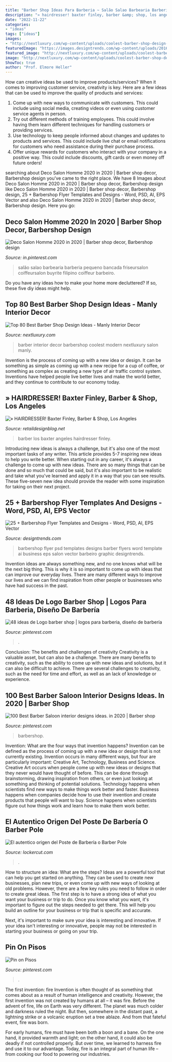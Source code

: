 ```yaml
---
title: "Barber Shop Ideas Para Barberia ~ Salão Salao Barbearia Barberia Pequeno Bancada Friseursalon Coiffeursalon Buyrite Filipino Coiffeur Barbeiro"
description: "» hairdresser! baxter finley, barber &amp; shop, los angeles"
date: "2022-11-22"
categories:
- "ideas"
tags: ["ideas"]
images:
- "http://nextluxury.com/wp-content/uploads/coolest-barber-shop-design-ideas.jpg"
featuredImage: "https://images.designtrends.com/wp-content/uploads/2016/09/07153859/Barbershop-PSD-Flyer.jpg"
featured_image: "http://nextluxury.com/wp-content/uploads/coolest-barber-shop-design-ideas.jpg"
image: "http://nextluxury.com/wp-content/uploads/coolest-barber-shop-design-ideas.jpg"
ShowToc: true
author: "Prof. Elmore Heller"
---
```



How can creative ideas be used to improve products/services?
When it comes to improving customer service, creativity is key. Here are a few ideas that can be used to improve the quality of products and services: 
1. Come up with new ways to communicate with customers. This could include using social media, creating videos or even using customer service agents in person.
2. Try out different methods of training employees. This could involve having them learn different techniques for handling customers or providing services.
3. Use technology to keep people informed about changes and updates to products and services. This could include live chat or email notifications for customers who need assistance during their purchase process.
4. Offer unique rewards for customers who interact with your company in a positive way. This could include discounts, gift cards or even money off future orders!

	

		
searching about Deco Salon Homme 2020 in 2020 | Barber shop decor, Barbershop design you've came to the right place. We have 8 Images about Deco Salon Homme 2020 in 2020 | Barber shop decor, Barbershop design like Deco Salon Homme 2020 in 2020 | Barber shop decor, Barbershop design, 25 + Barbershop Flyer Templates and Designs - Word, PSD, AI, EPS Vector and also Deco Salon Homme 2020 in 2020 | Barber shop decor, Barbershop design. Here you go:
		
    
## Deco Salon Homme 2020 In 2020 | Barber Shop Decor, Barbershop Design

<img loading=lazy src="https://i.pinimg.com/736x/2e/e3/b7/2ee3b7e245db399ccf56fe58d1333c6f.jpg" onerror="this.onerror=null;this.src='https://tse1.mm.bing.net/th?id=OIP.lAbzRML3BzSgvZCNLkZmAwHaJ3&amp;pid=15.1';" alt="Deco Salon Homme 2020 in 2020 | Barber shop decor, Barbershop design">

_Source: in.pinterest.com_

>salão salao barbearia barberia pequeno bancada friseursalon coiffeursalon buyrite filipino coiffeur barbeiro. 

	

Do you have any ideas how to make your home more decluttered? If so, these five diy ideas might help.

    
## Top 80 Best Barber Shop Design Ideas - Manly Interior Decor

<img loading=lazy src="http://nextluxury.com/wp-content/uploads/coolest-barber-shop-design-ideas.jpg" onerror="this.onerror=null;this.src='https://tse3.mm.bing.net/th?id=OIP.lhgTuLH3uPLVLpk1ySIzJwHaE7&amp;pid=15.1';" alt="Top 80 Best Barber Shop Design Ideas - Manly Interior Decor">

_Source: nextluxury.com_

>barber interior decor barbershop coolest modern nextluxury salon manly. 

	

Invention is the process of coming up with a new idea or design. It can be something as simple as coming up with a new recipe for a cup of coffee, or something as complex as creating a new type of air traffic control system. Inventions have helped people live better lives and make the world better, and they continue to contribute to our economy today.

    
## » HAIRDRESSER! Baxter Finley, Barber &amp; Shop, Los Angeles

<img loading=lazy src="https://retaildesignblog.net/wp-content/uploads/2012/04/Baxter-Finley-Barber-Shop-Los-Angeles-04.jpg" onerror="this.onerror=null;this.src='https://tse2.mm.bing.net/th?id=OIP.gAGdNS2ZMfjVuEQI2f3BUQHaE8&amp;pid=15.1';" alt="» HAIRDRESSER! Baxter Finley, Barber &amp; Shop, Los Angeles">

_Source: retaildesignblog.net_

>barber los baxter angeles hairdresser finley. 

	

Introducing new ideas is always a challenge, but it's also one of the most important tasks of any writer. This article provides 5-7 inspiring new ideas to help you write better.
When starting out in any career, it's always a challenge to come up with new ideas. There are so many things that can be done and so much that could be said, but it's also important to be realistic and take what you've learned and apply it in a way that you can see results. These five-seven new idea should provide the reader with some inspiration for taking on their next project.

    
## 25 + Barbershop Flyer Templates And Designs - Word, PSD, AI, EPS Vector

<img loading=lazy src="https://images.designtrends.com/wp-content/uploads/2016/09/07153859/Barbershop-PSD-Flyer.jpg" onerror="this.onerror=null;this.src='https://tse4.mm.bing.net/th?id=OIP.NT6biFMOIvTc5_2s4tRjhQHaKi&amp;pid=15.1';" alt="25 + Barbershop Flyer Templates and Designs - Word, PSD, AI, EPS Vector">

_Source: designtrends.com_

>barbershop flyer psd templates designs barber flyers word template ai business eps salon vector barbeiro graphic designtrends. 

	

Invention ideas are always something new, and no one knows what will be the next big thing. This is why it is so important to come up with ideas that can improve our everyday lives. There are many different ways to improve our lives and we can find inspiration from other people or businesses who have had success in the past.

    
## 48 Ideas De Logo Barber Shop | Logos Para Barberia, Diseño De Barbería

<img loading=lazy src="https://i.pinimg.com/474x/2a/0c/40/2a0c405224399f0a11ac263fc9647d71--barber-tattoo-barbershop-ideas.jpg" onerror="this.onerror=null;this.src='https://tse2.mm.bing.net/th?id=OIP.q-P8tZ7QOcX708kraDnqLAAAAA&amp;pid=15.1';" alt="48 ideas de Logo barber shop | logos para barberia, diseño de barbería">

_Source: pinterest.com_

>. 

	

Conclusion: The benefits and challenges of creativity
Creativity is a valuable asset, but can also be a challenge. There are many benefits to creativity, such as the ability to come up with new ideas and solutions, but it can also be difficult to achieve. There are several challenges to creativity, such as the need for time and effort, as well as an lack of knowledge or experience.

    
## 100 Best Barber Saloon Interior Designs Ideas. In 2020 | Barber Shop

<img loading=lazy src="https://i.pinimg.com/736x/e9/6d/8d/e96d8dc5405f8ff15219e854aa87f345.jpg" onerror="this.onerror=null;this.src='https://tse1.mm.bing.net/th?id=OIP.KGIJgWwx58sU-a9Fm4gKNAHaHe&amp;pid=15.1';" alt="100 Best Barber Saloon interior designs ideas. in 2020 | Barber shop">

_Source: pinterest.com_

>barbershop. 

	

Invention: What are the four ways that invention happens?
Invention can be defined as the process of coming up with a new idea or design that is not currently existing. Invention occurs in many different ways, but four are particularly important: Creative Art, Technology, Business and Science. 
Creative Art occurs when people come up with new ideas or designs that they never would have thought of before. This can be done through brainstorming, drawing inspiration from others, or even just looking at something and thinking of potential solutions. Technology happens when scientists find new ways to make things work better and faster. Business happens when companies decide how to use their invention and create products that people will want to buy. Science happens when scientists figure out how things work and learn how to make them work better.

    
## El Autentico Origen Del Poste De Barbería O Barber Pole

<img loading=lazy src="https://lockercut.com/wp-content/uploads/2016/07/pole.png" onerror="this.onerror=null;this.src='https://tse4.mm.bing.net/th?id=OIP.dGAn6GskvSVVoaeg0Sz1pQHaE8&amp;pid=15.1';" alt="El autentico origen del Poste de Barbería o Barber Pole">

_Source: lockercut.com_

>. 

	

How to structure an idea: What are the steps?
Ideas are a powerful tool that can help you get started on anything. They can be used to create new businesses, plan new trips, or even come up with new ways of looking at old problems. However, there are a few key rules you need to follow in order to create great ideas.
The first step is to have a strong idea of what you want your business or trip to do. Once you know what you want, it's important to figure out the steps needed to get there. This will help you build an outline for your business or trip that is specific and accurate.

Next, it's important to make sure your idea is interesting and innovative. If your idea isn't interesting or innovative, people may not be interested in starting your business or going on your trip.

    
## Pin On Pisos

<img loading=lazy src="https://i.pinimg.com/736x/e3/37/0d/e3370d1b4dcb00aa9f986767904a8208.jpg" onerror="this.onerror=null;this.src='https://tse1.mm.bing.net/th?id=OIP.W1ylezLna4V7rGuhHASTrQHaJ4&amp;pid=15.1';" alt="Pin on Pisos">

_Source: pinterest.com_

>. 

	

The first invention: fire
Invention is often thought of as something that comes about as a result of human intelligence and creativity. However, the first invention was not created by humans at all – it was fire.
Before the advent of fire, life on Earth was very different. The planet was much colder and darkness ruled the night. But then, somewhere in the distant past, a lightning strike or a volcanic eruption set a tree ablaze. And from that fateful event, fire was born.

For early humans, fire must have been both a boon and a bane. On the one hand, it provided warmth and light; on the other hand, it could also be deadly if not controlled properly. But over time, we learned to harness fire and use it to our advantage. Today, fire is an integral part of human life – from cooking our food to powering our industries.

